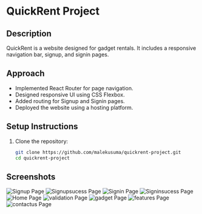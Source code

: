 # QuickRent Project

## Description
QuickRent is a website designed for gadget rentals. It includes a responsive navigation bar, signup, and signin pages.

## Approach
- Implemented React Router for page navigation.
- Designed responsive UI using CSS Flexbox.
- Added routing for Signup and Signin pages.
- Deployed the website using a hosting platform.


## Setup Instructions
1. Clone the repository:
   ```bash
   git clone https://github.com/malekusuma/quickrent-project.git
   cd quickrent-project


## Screenshots
![Signup Page](./screenshots/signup.png)
![Signupsucess Page](./screenshots/signupsucess.png)
![Signin Page](./screenshots/signin.png)
![Signinsucess Page](./screenshots/signinsucess.png)
![Home Page](./screenshots/Home.png)
![validation Page](./screenshots/validation.png)
![gadget Page](./screenshots/gadget.png)
![features Page](./screenshots/features.png)
![contactus Page](./screenshots/contactus.png)













